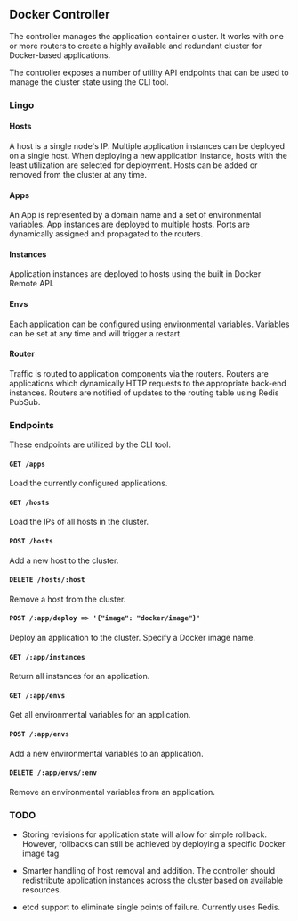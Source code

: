 
## Docker Controller

The controller manages the application container cluster. It works with one
or more routers to create a highly available and redundant cluster for Docker-based
applications.

The controller exposes a number of utility API endpoints that can be used to manage
the cluster state using the CLI tool.

### Lingo

#### Hosts
A host is a single node's IP. Multiple application instances can be deployed on a
single host. When deploying a new application instance, hosts with the least utilization
are selected for deployment. Hosts can be added or removed from the cluster at any time.

#### Apps
An App is represented by a domain name and a set of environmental variables. App
instances are deployed to multiple hosts. Ports are dynamically assigned and propagated
to the routers.

#### Instances
Application instances are deployed to hosts using the built in Docker Remote API.

#### Envs
Each application can be configured using environmental variables. Variables can be set
at any time and will trigger a restart.

#### Router
Traffic is routed to application components via the routers. Routers are applications
which dynamically HTTP requests to the appropriate back-end instances. Routers are
notified of updates to the routing table using Redis PubSub.

### Endpoints

These endpoints are utilized by the CLI tool.

#### `GET /apps`
Load the currently configured applications.

#### `GET /hosts`
Load the IPs of all hosts in the cluster.

#### `POST /hosts`
Add a new host to the cluster.

#### `DELETE /hosts/:host`
Remove a host from the cluster.

#### `POST /:app/deploy => '{"image": "docker/image"}'`
Deploy an application to the cluster. Specify a Docker image name.

#### `GET /:app/instances`
Return all instances for an application.

#### `GET /:app/envs`
Get all environmental variables for an application.

#### `POST /:app/envs`
Add a new environmental variables to an application.

#### `DELETE /:app/envs/:env`
Remove an environmental variables from an application.

### TODO

* Storing revisions for application state will allow for simple rollback. However,
rollbacks can still be achieved by deploying a specific Docker image tag.

* Smarter handling of host removal and addition. The controller should redistribute
application instances across the cluster based on available resources.

* etcd support to eliminate single points of failure. Currently uses Redis.
